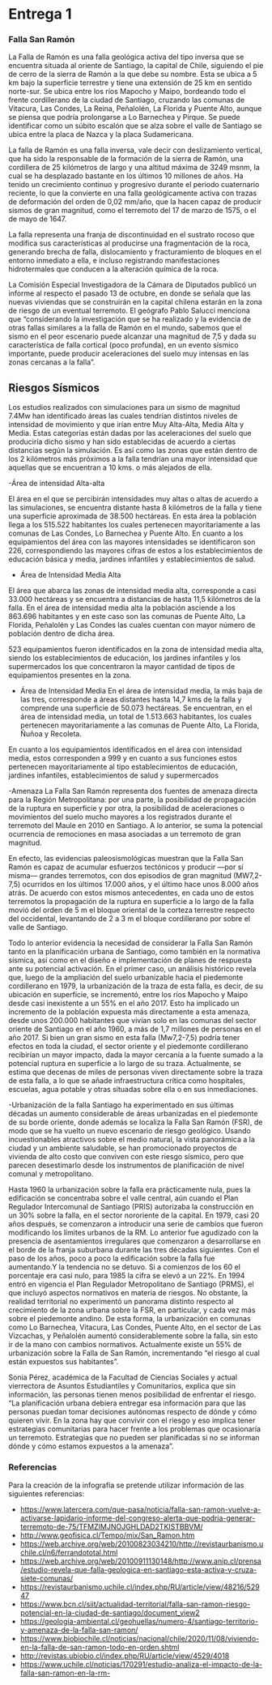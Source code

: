 # Entrega 1

### Falla San Ramón

La Falla de Ramón es una falla geológica activa del tipo inversa que se encuentra situada al oriente de Santiago, la capital de Chile, siguiendo el pie de cerro de la sierra de Ramón a la que debe su nombre.
Esta se ubica a 5 km bajo la superficie terrestre y tiene una extensión de 25 km en sentido norte-sur. Se ubica entre los ríos Mapocho y Maipo, bordeando todo el frente cordillerano de la ciudad de Santiago, cruzando las comunas de Vitacura, Las Condes, La Reina, Peñalolén, La Florida y Puente Alto, aunque se piensa que podría prolongarse a Lo Barnechea y Pirque. Se puede identificar como un súbito escalón que se alza sobre el valle de Santiago se ubica entre la placa de Nazca y la placa Sudamericana.

La falla de Ramón es una falla inversa, vale decir con deslizamiento vertical, que ha sido la responsable de la formación de la sierra de Ramón, una cordillera de 25 kilómetros de largo y una altitud máxima de 3249 msnm, la cual se ha desplazado bastante en los últimos 10 millones de años. Ha tenido un crecimiento continuo y progresivo durante el periodo cuaternario reciente, lo que la convierte en una falla geológicamente activa con trazas de deformación del orden de 0,02 mm/año, que la hacen capaz de producir sismos de gran magnitud, como el terremoto del 17 de marzo de 1575, o el de mayo de 1647.

La falla representa una franja de discontinuidad en el sustrato rocoso que modifica sus características al producirse una fragmentación de la roca, generando brecha de falla, dislocamiento y fracturamiento de bloques en el entorno inmediato a ella, e incluso registrando manifestaciones hidrotermales que conducen a la alteración química de la roca.

La Comisión Especial Investigadora de la Cámara de Diputados publicó un informe al respecto el pasado 13 de octubre, en donde se señala que las nuevas viviendas que se construirán en la capital chilena estarán en la zona de riesgo de un eventual terremoto. El geógrafo Pablo Salucci menciona que “considerando la investigación que se ha realizado y la evidencia de otras fallas similares a la falla de Ramón en el mundo, sabemos que el sismo en el peor escenario puede alcanzar una magnitud de 7,5 y dada su característica de falla cortical (poco profunda), en un evento sísmico importante, puede producir aceleraciones del suelo muy intensas en las zonas cercanas a la falla”.

## Riesgos Sísmicos

Los estudios realizados con simulaciones para un sismo de magnitud 7.4Mw han identificado áreas las cuales tendrían distintos niveles de intensidad de movimiento y que irían entre Muy Alta-Alta, Media Alta y Media. Estas categorías están dadas por las aceleraciones del suelo que produciría dicho sismo y han sido establecidas de acuerdo a ciertas distancias según la simulación. Es así como las zonas que están dentro de los 2 kilómetros más próximos a la falla tendrían una mayor intensidad que aquellas que se encuentran a 10 kms. o más alejados de ella.

-Área de intensidad Alta-alta

El área en el que se percibirán intensidades muy altas o altas de acuerdo a las simulaciones, se encuentra distante hasta 8 kilómetros de la falla y tiene una superficie aproximada de 38.500 hectáreas. En esta área la población llega a los 515.522 habitantes los cuales pertenecen mayoritariamente a las comunas de Las Condes, Lo Barnechea y Puente Alto. En cuanto a los equipamientos del área con las mayores intensidades se identificaron son 226, correspondiendo las mayores cifras de estos a los establecimientos de educación básica y media, jardines infantiles y establecimientos de salud.

- Área de Intensidad Media Alta

El área que abarca las zonas de intensidad media alta, corresponde a casi 33.000 hectáreas y se encuentra a distancias de hasta 11,5 kilómetros de la falla. En el área de intensidad media alta la población asciende a los 863.696 habitantes y en este caso son las comunas de Puente Alto, La Florida, Peñalolén y Las Condes las cuales cuentan con mayor número de población dentro de dicha área.

523 equipamientos fueron identificados en la zona de intensidad media alta, siendo los establecimientos de educación, los jardines infantiles y los supermercados los que concentraron la mayor cantidad de tipos de equipamientos presentes en la zona.

- Área de Intensidad Media
En el área de intensidad media, la más baja de las tres, corresponde a áreas distantes hasta 14,7 kms de la falla y comprende una superficie de 50.073 hectáreas. Se encuentran, en el área de intensidad media, un total de 1.513.663 habitantes, los cuales pertenecen mayoritariamente a las comunas de Puente Alto, La Florida, Ñuñoa y Recoleta.

En cuanto a los equipamientos identificados en el área con intensidad media, estos corresponden a 999 y en cuanto a sus funciones estos pertenecen mayoritariamente al tipo establecimientos de educación, jardines infantiles, establecimientos de salud y supermercados

-Amenaza
La Falla San Ramón representa dos fuentes de amenaza directa para la Región Metropolitana: por una parte, la posibilidad de propagación de la ruptura en superficie y por otra, la posibilidad de aceleraciones o movimientos del suelo mucho mayores a los registrados durante el terremoto del Maule en 2010 en Santiago. A lo anterior, se suma la potencial ocurrencia de remociones en masa asociadas a un terremoto de gran magnitud.

En efecto, las evidencias paleosismológicas muestran que la Falla San Ramón es capaz de acumular esfuerzos tectónicos y producir —por sí misma— grandes terremotos, con dos episodios de gran magnitud (MW7,2-7,5) ocurridos en los últimos 17.000 años, y el último hace unos 8.000 años atrás. De acuerdo con estos mismos antecedentes, en cada uno de estos terremotos la propagación de la ruptura en superficie a lo largo de la falla movió del orden de 5 m el bloque oriental de la corteza terrestre respecto del occidental, levantando de 2 a 3 m el bloque cordillerano por sobre el valle de Santiago.

Todo lo anterior evidencia la necesidad de considerar la Falla San Ramón tanto en la planificación urbana de Santiago, como también en la normativa sísmica, así como en el diseño e implementación de planes de respuesta ante su potencial activación. En el primer caso, un análisis histórico revela que, luego de la ampliación del suelo urbanizable hacia el piedemonte cordillerano en 1979, la urbanización de la traza de esta falla, es decir, de su ubicación en superficie, se incrementó, entre los ríos Mapocho y Maipo desde casi inexistente a un 55% en el año 2017. Esto ha implicado un incremento de la población expuesta más directamente a esta amenaza, desde unos 200.000 habitantes que vivían solo en las comunas del sector oriente de Santiago en el año 1960, a más de 1,7 millones de personas en el año 2017. Si bien un gran sismo en esta falla (Mw7,2-7,5) podría tener efectos en toda la ciudad, el sector oriente y el piedemonte cordillerano recibirían un mayor impacto, dada la mayor cercanía a la fuente sumado a la potencial ruptura en superficie a lo largo de su traza. Actualmente, se estima que decenas de miles de personas viven directamente sobre la traza de esta falla, a lo que se añade infraestructura crítica como hospitales, escuelas, agua potable y otras situadas sobre ella o en sus inmediaciones.

-Urbanización de la falla
Santiago ha experimentado en sus últimas décadas un aumento considerable de áreas urbanizadas en el piedemonte de su borde oriente, donde además se localiza la Falla San Ramón (FSR), de modo que se ha vuelto un nuevo escenario de riesgo geológico. Usando incuestionables atractivos sobre el medio natural, la vista panorámica a la ciudad y un ambiente saludable, se han promocionado proyectos de vivienda de alto costo que conviven con este riesgo sísmico, pero que parecen desestimarlo desde los instrumentos de planificación de nivel comunal y metropolitano.

Hasta 1960 la urbanización sobre la falla era prácticamente nula, pues la edificación se concentraba sobre el valle central, aún cuando el Plan Regulador Intercomunal de Santiago (PRIS) autorizaba la construcción en un 30% sobre la falla, en el sector nororiente de la capital. En 1979, casi 20 años después, se comenzaron a introducir una serie de cambios que fueron modificando los límites urbanos de la RM. Lo anterior fue agudizado con la presencia de asentamientos irregulares que comenzaron a desarrollarse en el borde de la franja suburbana durante las tres décadas siguientes. Con el paso de los años, poco a poco la edificación sobre la falla fue aumentando.Y la tendencia no se detuvo. Si a comienzos de los 60 el porcentaje era casi nulo, para 1985 la cifra se elevó a un 22%. En 1994 entró en vigencia el Plan Regulador Metropolitano de Santiago (PRMS), el que incluyó aspectos normativos en materia de riesgos. No obstante, la realidad territorial no experimentó un panorama distinto respecto al crecimiento de la zona urbana sobre la FSR, en particular, y cada vez más sobre el piedemonte andino. De esta forma, la urbanización en comunas como Lo Barnechea, Vitacura, Las Condes, Puente Alto, en el sector de Las Vizcachas, y Peñalolén aumentó considerablemente sobre la falla, sin esto ir de la mano con cambios normativos. Actualmente existe un 55% de urbanización sobre la Falla de San Ramón, incrementando “el riesgo al cual están expuestos sus habitantes”. 

Sonia Pérez, académica de la Facultad de Ciencias Sociales y actual vierrectora de Asuntos Estudiantiles y Comunitarios, explica que sin información, las personas tienen menos posibilidad de enfrentar el riesgo. “La planificación urbana debiera entregar esa información para que las personas puedan tomar decisiones autónomas respecto de dónde y cómo quieren vivir. En la zona hay que convivir con el riesgo y eso implica tener estrategias comunitarias para hacer frente a los problemas que ocasionaría un terremoto. Estrategias que no pueden ser planificadas si no se informan dónde y cómo estamos expuestos a la amenaza”.
### Referencias

Para la creación de la infografía se pretende utilizar información de las siguientes referencias:
- https://www.latercera.com/que-pasa/noticia/falla-san-ramon-vuelve-a-activarse-lapidario-informe-del-congreso-alerta-que-podria-generar-terremoto-de-75/TFMZIMJNOJGHLDAD2TKISTBBVM/
- http://www.geofisica.cl/Tempo/mix/San_Ramon.htm
- https://web.archive.org/web/20100823034210/http://revistaurbanismo.uchile.cl/n6/ferrandototal.html
- https://web.archive.org/web/20100911130148/http://www.anip.cl/prensa/estudio-revela-que-falla-geologica-en-santiago-esta-activa-y-cruza-siete-comunas/
- https://revistaurbanismo.uchile.cl/index.php/RU/article/view/48216/52947
- https://www.bcn.cl/siit/actualidad-territorial/falla-san-ramon-riesgo-potencial-en-la-ciudad-de-santiago/document_view2
- https://geologia-ambiental.cl/geohuellas/numero-4/santiago-territorio-y-amenaza-de-la-falla-san-ramon/
- https://www.biobiochile.cl/noticias/nacional/chile/2020/11/08/viviendo-en-la-falla-de-san-ramon-todo-en-orden.shtml
- http://revistas.ubiobio.cl/index.php/RU/article/view/4529/4018
- https://www.uchile.cl/noticias/170291/estudio-analiza-el-impacto-de-la-falla-san-ramon-en-la-rm-
